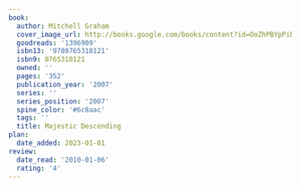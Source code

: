 ```yaml
---
book:
  author: Mitchell Graham
  cover_image_url: http://books.google.com/books/content?id=OoZhPBYpPiEC&printsec=frontcover&img=1&zoom=1&edge=curl&source=gbs_api
  goodreads: '1396909'
  isbn13: '9780765318121'
  isbn9: 0765318121
  owned: ''
  pages: '352'
  publication_year: '2007'
  series: ''
  series_position: '2007'
  spine_color: '#6c8aac'
  tags: ''
  title: Majestic Descending
plan:
  date_added: 2023-01-01
review:
  date_read: '2010-01-06'
  rating: '4'
---
```


